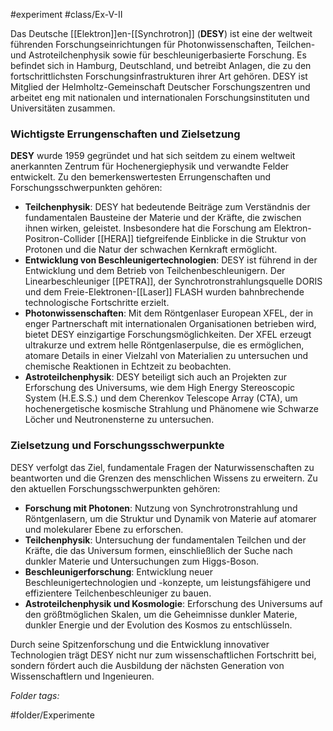 #experiment #class/Ex-V-II 

Das Deutsche [[Elektron]]en-[[Synchrotron]] (**DESY**) ist eine der weltweit führenden Forschungseinrichtungen für Photonwissenschaften, Teilchen- und Astroteilchenphysik sowie für beschleunigerbasierte Forschung. Es befindet sich in Hamburg, Deutschland, und betreibt Anlagen, die zu den fortschrittlichsten Forschungsinfrastrukturen ihrer Art gehören. DESY ist Mitglied der Helmholtz-Gemeinschaft Deutscher Forschungszentren und arbeitet eng mit nationalen und internationalen Forschungsinstituten und Universitäten zusammen.

### Wichtigste Errungenschaften und Zielsetzung

**DESY** wurde 1959 gegründet und hat sich seitdem zu einem weltweit anerkannten Zentrum für Hochenergiephysik und verwandte Felder entwickelt. Zu den bemerkenswertesten Errungenschaften und Forschungsschwerpunkten gehören:

- **Teilchenphysik**: DESY hat bedeutende Beiträge zum Verständnis der fundamentalen Bausteine der Materie und der Kräfte, die zwischen ihnen wirken, geleistet. Insbesondere hat die Forschung am Elektron-Positron-Collider [[HERA]] tiefgreifende Einblicke in die Struktur von Protonen und die Natur der schwachen Kernkraft ermöglicht.
- **Entwicklung von Beschleunigertechnologien**: DESY ist führend in der Entwicklung und dem Betrieb von Teilchenbeschleunigern. Der Linearbeschleuniger [[PETRA]], der Synchrotronstrahlungsquelle DORIS und dem Freie-Elektronen-[[Laser]] FLASH wurden bahnbrechende technologische Fortschritte erzielt.
- **Photonwissenschaften**: Mit dem Röntgenlaser European XFEL, der in enger Partnerschaft mit internationalen Organisationen betrieben wird, bietet DESY einzigartige Forschungsmöglichkeiten. Der XFEL erzeugt ultrakurze und extrem helle Röntgenlaserpulse, die es ermöglichen, atomare Details in einer Vielzahl von Materialien zu untersuchen und chemische Reaktionen in Echtzeit zu beobachten.
- **Astroteilchenphysik**: DESY beteiligt sich auch an Projekten zur Erforschung des Universums, wie dem High Energy Stereoscopic System (H.E.S.S.) und dem Cherenkov Telescope Array (CTA), um hochenergetische kosmische Strahlung und Phänomene wie Schwarze Löcher und Neutronensterne zu untersuchen.

### Zielsetzung und Forschungsschwerpunkte

DESY verfolgt das Ziel, fundamentale Fragen der Naturwissenschaften zu beantworten und die Grenzen des menschlichen Wissens zu erweitern. Zu den aktuellen Forschungsschwerpunkten gehören:

- **Forschung mit Photonen**: Nutzung von Synchrotronstrahlung und Röntgenlasern, um die Struktur und Dynamik von Materie auf atomarer und molekularer Ebene zu erforschen.
- **Teilchenphysik**: Untersuchung der fundamentalen Teilchen und der Kräfte, die das Universum formen, einschließlich der Suche nach dunkler Materie und Untersuchungen zum Higgs-Boson.
- **Beschleunigerforschung**: Entwicklung neuer Beschleunigertechnologien und -konzepte, um leistungsfähigere und effizientere Teilchenbeschleuniger zu bauen.
- **Astroteilchenphysik und Kosmologie**: Erforschung des Universums auf den größtmöglichen Skalen, um die Geheimnisse dunkler Materie, dunkler Energie und der Evolution des Kosmos zu entschlüsseln.

Durch seine Spitzenforschung und die Entwicklung innovativer Technologien trägt DESY nicht nur zum wissenschaftlichen Fortschritt bei, sondern fördert auch die Ausbildung der nächsten Generation von Wissenschaftlern und Ingenieuren.


 *Folder tags:*

#folder/Experimente